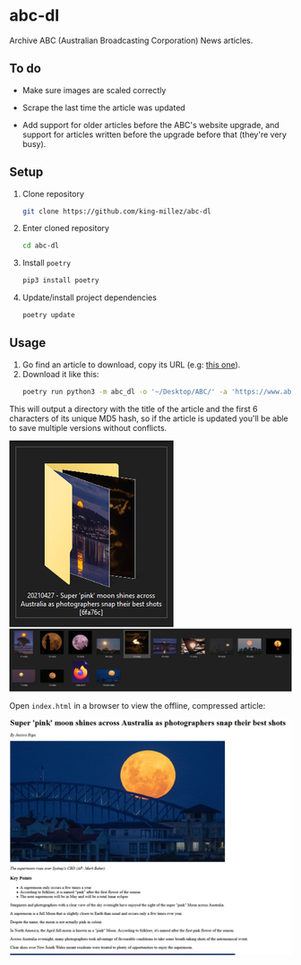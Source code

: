# abc-dl

Archive ABC (Australian Broadcasting Corporation) News articles.

## To do

- Make sure images are scaled correctly

- Scrape the last time the article was updated

- Add support for older articles before the ABC's website upgrade, and support for articles written before the upgrade before that (they're very busy).

## Setup

1. Clone repository
    ```sh
    git clone https://github.com/king-millez/abc-dl
    ```
2. Enter cloned repository
    ```sh
    cd abc-dl
    ```
3. Install `poetry`
    ```sh
    pip3 install poetry
    ```
4. Update/install project dependencies
    ```sh
    poetry update
    ```

## Usage

1. Go find an article to download, copy its URL (e.g: [this one](https://www.abc.net.au/news/2021-04-28/super-pink-moon-shines-across-australia/100099278)).
2. Download it like this:
    ```sh
    poetry run python3 -m abc_dl -o '~/Desktop/ABC/' -a 'https://www.abc.net.au/news/2021-04-28/super-pink-moon-shines-across-australia/100099278'
    ```

This will output a directory with the title of the article and the first 6 characters of its unique MD5 hash, so if the article is updated you'll be able to save multiple versions without conflicts.

![Screenshot of folder](/.github/img/1.PNG)
![Screenshot of inside folder](/.github/img/2.PNG)

Open `index.html` in a browser to view the offline, compressed article:

![Screenshot of article](/.github/img/3.PNG)